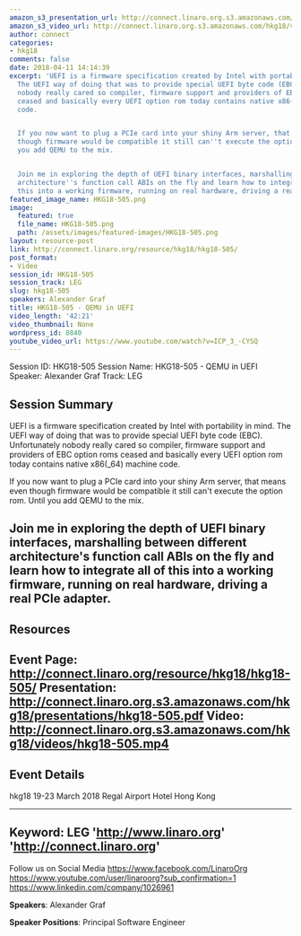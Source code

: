 ```yaml
---
amazon_s3_presentation_url: http://connect.linaro.org.s3.amazonaws.com/hkg18/presentations/hkg18-505.pdf
amazon_s3_video_url: http://connect.linaro.org.s3.amazonaws.com/hkg18/videos/hkg18-505.mp4
author: connect
categories:
- hkg18
comments: false
date: 2018-04-11 14:14:39
excerpt: 'UEFI is a firmware specification created by Intel with portability in mind.
  The UEFI way of doing that was to provide special UEFI byte code (EBC). Unfortunately
  nobody really cared so compiler, firmware support and providers of EBC option roms
  ceased and basically every UEFI option rom today contains native x86(_64) machine
  code.


  If you now want to plug a PCIe card into your shiny Arm server, that means even
  though firmware would be compatible it still can''t execute the option rom. Until
  you add QEMU to the mix.


  Join me in exploring the depth of UEFI binary interfaces, marshalling between different
  architecture''s function call ABIs on the fly and learn how to integrate all of
  this into a working firmware, running on real hardware, driving a real PCIe adapter.'
featured_image_name: HKG18-505.png
image:
  featured: true
  file_name: HKG18-505.png
  path: /assets/images/featured-images/HKG18-505.png
layout: resource-post
link: http://connect.linaro.org/resource/hkg18/hkg18-505/
post_format:
- Video
session_id: HKG18-505
session_track: LEG
slug: hkg18-505
speakers: Alexander Graf
title: HKG18-505 - QEMU in UEFI
video_length: '42:21'
video_thumbnail: None
wordpress_id: 8840
youtube_video_url: https://www.youtube.com/watch?v=ICP_3_-CYSQ
---
```


Session ID: HKG18-505
Session Name: HKG18-505 - QEMU in UEFI
Speaker: Alexander Graf
Track: LEG


## Session Summary
UEFI is a firmware specification created by Intel with portability in mind. The UEFI way of doing that was to provide special UEFI byte code (EBC). Unfortunately nobody really cared so compiler, firmware support and providers of EBC option roms ceased and basically every UEFI option rom today contains native x86(_64) machine code.

If you now want to plug a PCIe card into your shiny Arm server, that means even though firmware would be compatible it still can't execute the option rom. Until you add QEMU to the mix.

Join me in exploring the depth of UEFI binary interfaces, marshalling between different architecture's function call ABIs on the fly and learn how to integrate all of this into a working firmware, running on real hardware, driving a real PCIe adapter.
---------------------------------------------------
## Resources
Event Page: http://connect.linaro.org/resource/hkg18/hkg18-505/
Presentation: http://connect.linaro.org.s3.amazonaws.com/hkg18/presentations/hkg18-505.pdf
Video: http://connect.linaro.org.s3.amazonaws.com/hkg18/videos/hkg18-505.mp4
 ---------------------------------------------------
## Event Details
hkg18
19-23 March 2018 
Regal Airport Hotel Hong Kong

---------------------------------------------------
Keyword: LEG
'http://www.linaro.org'
'http://connect.linaro.org'
---------------------------------------------------
Follow us on Social Media
https://www.facebook.com/LinaroOrg
https://www.youtube.com/user/linaroorg?sub_confirmation=1
https://www.linkedin.com/company/1026961

**Speakers**: Alexander Graf

**Speaker Positions**: Principal Software Engineer